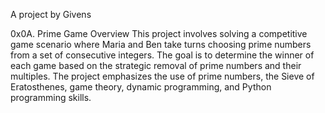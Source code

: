 A project by Givens

0x0A. Prime Game
Overview
This project involves solving a competitive game scenario where Maria and Ben take turns choosing prime numbers from a set of consecutive integers. The goal is to determine the winner of each game based on the strategic removal of prime numbers and their multiples. The project emphasizes the use of prime numbers, the Sieve of Eratosthenes, game theory, dynamic programming, and Python programming skills.
